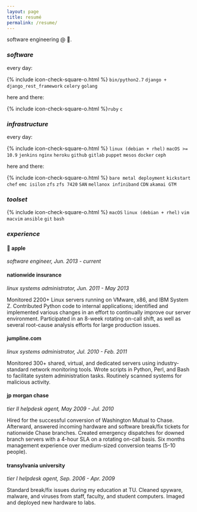 ```yaml
---
layout: page
title: resumé
permalink: /resume/
---
```


software engineering @ .

### _software_
every day:

{% include icon-check-square-o.html %} `bin/python2.7`
 `django + django_rest_framework`
 `celery`
 `golang`

here and there:

{% include icon-check-square-o.html %}`ruby`  `c`

### _infrastructure_

every day:

{% include icon-check-square-o.html %} `linux (debian + rhel)`
 `macOS >= 10.9`
 `jenkins`
 `nginx`
 `heroku`
 `github`
 `gitlab`
 `puppet`
 `mesos` 
 `docker`
 `ceph`

here and there:

{% include icon-check-square-o.html %} `bare metal deployment`
`kickstart` `chef` `emc isilon` `zfs` `zfs 7420` `SAN` `mellanox infiniband` `CDN` `akamai GTM`

### _toolset_

{% include icon-check-square-o.html %} `macOS` `linux (debian + rhel)` `vim` `macvim` `ansible` `git` `bash`

### _experience_

####  **apple**

_software engineer, Jun. 2013 - current_

#### **nationwide insurance**

_linux systems administrator, Jun. 2011 - May 2013_

Monitored 2200+ Linux servers running on VMware, x86, and IBM System Z. Contributed Python code to internal applications; identified and implemented various changes in an effort to continually improve our server environment. Participated in an 8-week rotating on-call shift, as well as several root-cause analysis efforts for large production issues.

#### **jumpline.com**

_linux systems administrator, Jul. 2010 - Feb. 2011_

Monitored 300+ shared, virtual, and dedicated servers using industry-standard network monitoring tools. Wrote scripts in Python, Perl, and Bash to facilitate system administration tasks. Routinely scanned systems for malicious activity.

#### **jp morgan chase**

_tier II helpdesk agent, May 2009 - Jul. 2010_

Hired for the successful conversion of Washington Mutual to Chase.  Afterward, answered incoming hardware and software break/fix tickets for nationwide Chase branches.  Created emergency dispatches for downed branch servers with a 4-hour SLA on a rotating on-call basis.  Six months management experience over medium-sized conversion teams (5-10 people).

#### **transylvania university**

_tier I helpdesk agent, Sep. 2006 - Apr. 2009_

Standard break/fix issues during my education at TU. Cleaned spyware, malware, and viruses from staff, faculty, and student computers. Imaged and deployed new hardware to labs.
